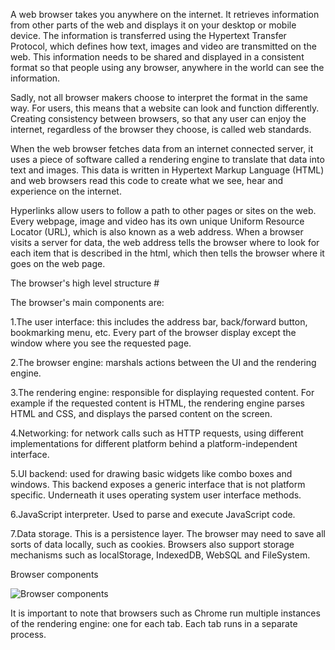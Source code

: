 A web browser takes you anywhere on the internet.
It retrieves information from other parts of the web and displays it on your
desktop or mobile device. The information is transferred using the
Hypertext Transfer Protocol, which defines how text, images and video are
transmitted on the web. This information needs to be shared and displayed
in a consistent format so that people using any browser, anywhere in
the world can see the information.

Sadly, not all browser makers choose to interpret the format in the same way.
For users, this means that a website can look and function differently.
Creating consistency between browsers, so that any user can enjoy the
internet, regardless of the browser they choose, is called web standards.

When the web browser fetches data from an internet connected server, it uses
a piece of software called a rendering engine to translate that data into
text and images. This data is written in Hypertext Markup Language (HTML)
and web browsers read this code to create what we see, hear and experience
on the internet.

Hyperlinks allow users to follow a path to other pages or sites on the web.
Every webpage, image and video has its own unique Uniform Resource Locator
(URL), which is also known as a web address. When a browser visits a server
for data, the web address tells the browser where to look for each item that
is described in the html, which then tells the browser where it goes on the
web page.

The browser's high level structure #

The browser's main components are:

1.The user interface: this includes the address bar, back/forward button,
bookmarking menu, etc. Every part of the browser display except the window
where you see the requested page.

2.The browser engine: marshals actions between the UI and the rendering engine.

3.The rendering engine: responsible for displaying requested content. For
example if the requested content is HTML, the rendering engine parses HTML
and CSS, and displays the parsed content on the screen.

4.Networking: for network calls such as HTTP requests, using different
implementations for different platform behind a platform-independent interface.

5.UI backend: used for drawing basic widgets like combo boxes and windows.
This backend exposes a generic interface that is not platform specific.
Underneath it uses operating system user interface methods.

6.JavaScript interpreter. Used to parse and execute JavaScript code.

7.Data storage. This is a persistence layer. The browser may need to
save all sorts of data locally, such as cookies. Browsers also support
storage mechanisms such as localStorage, IndexedDB, WebSQL and FileSystem.

Browser components

![Browser components](https://i.ibb.co/47jVHx2/browse.jpg)

It is important to note that browsers such as Chrome run multiple
instances of the rendering engine: one for each tab. Each tab runs in
a separate process.
